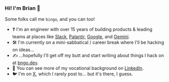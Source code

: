 ### Hi! I'm Brian 👋

Some folks call me `bingo`, and you can too!

- ❓ I'm an engineer with over 15 years of building products & leading teams at places like [Slack](https://www.slack.com), [Palantir](https://www.palantir.com), [Google](https://www.google.com), and [Gemini](https://www.gemini.com). 
- 🛠 I'm currently on a mini-sabbatical / career break where I'll be hacking on ideas...
- ✍ ...hopefully I'll get off my butt and start writing about things I hack on at [bngo.dev](https://bngo.dev).
- 🏢 You can see more of my vocational background on [LinkedIn](https://linkedin.com/in/brianngo).
- 🐦 I'm on [X](https://x.com/bingoplayerone), which I rarely post to... but it's there, I guess.

<!--
**briann/briann** is a ✨ _special_ ✨ repository because its `README.md` (this file) appears on your GitHub profile.

Here are some ideas to get you started:

- 🔭 I’m currently working on ...
- 🌱 I’m currently learning ...
- 👯 I’m looking to collaborate on ...
- 🤔 I’m looking for help with ...
- 💬 Ask me about ...
- 📫 How to reach me: ...
- 😄 Pronouns: ...
- ⚡ Fun fact: ...
-->
